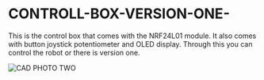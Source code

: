 # CONTROLL-BOX-VERSION-ONE-
This is the control box that comes with the NRF24L01 module. It also comes with button joystick potentiometer and OLED display. Through this you can control the robot or there is version one.

![CAD PHOTO TWO](https://github.com/PIEspace/CONTROL-BOX-VERSION-ONE-/assets/134577378/a3e392f7-91ab-41f7-81c4-118fb947852b)


